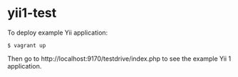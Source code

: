 # yii1-test

To deploy example Yii application:
```
$ vagrant up
```
Then go to http://localhost:9170/testdrive/index.php to see the example Yii 1 
application.